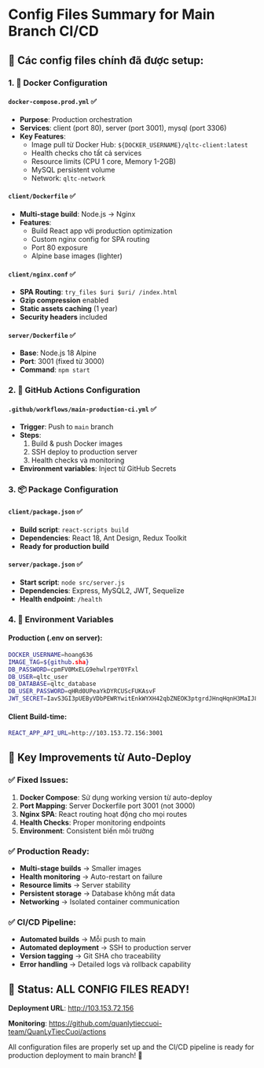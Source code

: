 # Config Files Summary for Main Branch CI/CD

## 📁 **Các config files chính đã được setup:**

### **1. 🐳 Docker Configuration**

#### **`docker-compose.prod.yml`** ✅
- **Purpose**: Production orchestration 
- **Services**: client (port 80), server (port 3001), mysql (port 3306)
- **Key Features**:
  - Image pull từ Docker Hub: `${DOCKER_USERNAME}/qltc-client:latest`
  - Health checks cho tất cả services
  - Resource limits (CPU 1 core, Memory 1-2GB)
  - MySQL persistent volume
  - Network: `qltc-network`

#### **`client/Dockerfile`** ✅
- **Multi-stage build**: Node.js → Nginx
- **Features**:
  - Build React app với production optimization
  - Custom nginx config for SPA routing
  - Port 80 exposure
  - Alpine base images (lighter)

#### **`client/nginx.conf`** ✅
- **SPA Routing**: `try_files $uri $uri/ /index.html`
- **Gzip compression** enabled
- **Static assets caching** (1 year)
- **Security headers** included

#### **`server/Dockerfile`** ✅ 
- **Base**: Node.js 18 Alpine
- **Port**: 3001 (fixed từ 3000)
- **Command**: `npm start`

### **2. 🔧 GitHub Actions Configuration**

#### **`.github/workflows/main-production-ci.yml`** ✅
- **Trigger**: Push to `main` branch
- **Steps**:
  1. Build & push Docker images
  2. SSH deploy to production server
  3. Health checks và monitoring
- **Environment variables**: Inject từ GitHub Secrets

### **3. 📦 Package Configuration**

#### **`client/package.json`** ✅
- **Build script**: `react-scripts build`
- **Dependencies**: React 18, Ant Design, Redux Toolkit
- **Ready for production build**

#### **`server/package.json`** ✅
- **Start script**: `node src/server.js`
- **Dependencies**: Express, MySQL2, JWT, Sequelize
- **Health endpoint**: `/health`

### **4. 🔐 Environment Variables**

#### **Production (.env on server)**:
```bash
DOCKER_USERNAME=hoang636
IMAGE_TAG=${github.sha}
DB_PASSWORD=cpmFV0MxELG9ehwlrpeY0YFxl
DB_USER=qltc_user  
DB_DATABASE=qltc_database
DB_USER_PASSWORD=qHRd0UPeaYkDYRCUScFUKAsvF
JWT_SECRET=IavS3GI3pUEByVDbPEWRYwitEnkWYXH42qbZNEOK3ptgrdJHnqHqnH3MaIJ8ZxHnsmcvjg
```

#### **Client Build-time**:
```bash
REACT_APP_API_URL=http://103.153.72.156:3001
```

## 🎯 **Key Improvements từ Auto-Deploy**

### **✅ Fixed Issues:**
1. **Docker Compose**: Sử dụng working version từ auto-deploy
2. **Port Mapping**: Server Dockerfile port 3001 (not 3000)
3. **Nginx SPA**: React routing hoạt động cho mọi routes
4. **Health Checks**: Proper monitoring endpoints
5. **Environment**: Consistent biến môi trường

### **✅ Production Ready:**
- **Multi-stage builds** → Smaller images
- **Health monitoring** → Auto-restart on failure  
- **Resource limits** → Server stability
- **Persistent storage** → Database không mất data
- **Networking** → Isolated container communication

### **✅ CI/CD Pipeline:**
- **Automated builds** → Mỗi push to main
- **Automated deployment** → SSH to production server
- **Version tagging** → Git SHA cho traceability
- **Error handling** → Detailed logs và rollback capability

## 🚀 **Status: ALL CONFIG FILES READY!**

**Deployment URL**: http://103.153.72.156

**Monitoring**: https://github.com/quanlytieccuoi-team/QuanLyTiecCuoi/actions

All configuration files are properly set up and the CI/CD pipeline is ready for production deployment to main branch! 🎉 
